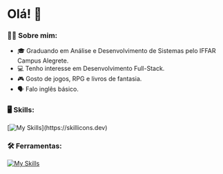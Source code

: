   # Olá! 👋

  ### 👨‍💻 Sobre mim:

  - 🎓 Graduando em Análise e Desenvolvimento de Sistemas pelo IFFAR Campus Alegrete.
  - 💻 Tenho interesse em Desenvolvimento Full-Stack.
  - 🎮 Gosto de jogos, RPG e livros de fantasia.
  - 🗣️ Falo inglês básico.

  ### 🖥️ Skills:

  [![My Skills](https://skillicons.dev/icons?i=js,html,css,arduino,bootstrap,java,jquery,mysql,php,postgres,py,)](https://skillicons.dev)

  ### 🛠️ Ferramentas:

  [![My Skills](https://skillicons.dev/icons?i=linux,mint,figma,git,vscode)](https://skillicons.dev)
  
